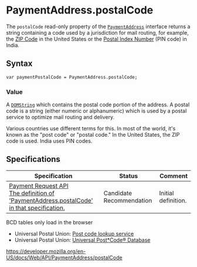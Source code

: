 PaymentAddress.postalCode
=========================

The `postalCode` read-only property of the [`PaymentAddress`](../paymentaddress) interface returns a string containing a code used by a jurisdiction for mail routing, for example, the [ZIP Code](https://en.wikipedia.org/wiki/ZIP_Code) in the United States or the [Postal Index Number](https://en.wikipedia.org/wiki/Postal_Index_Number) (PIN code) in India.

Syntax
------

    var paymentPostalCode = PaymentAddress.postalCode;

### Value

A [`DOMString`](../domstring) which contains the postal code portion of the address. A postal code is a string (either numeric or alphanumeric) which is used by a postal service to optimize mail routing and delivery.

Various countries use different terms for this. In most of the world, it's known as the "post code" or "postal code." In the United States, the ZIP code is used. India uses PIN codes.

Specifications
--------------

<table><thead><tr class="header"><th>Specification</th><th>Status</th><th>Comment</th></tr></thead><tbody><tr class="odd"><td><a href="https://w3c.github.io/payment-request/#dom-paymentaddress-postalcode">Payment Request API<br />
<span class="small">The definition of 'PaymentAddress.postalCode' in that specification.</span></a></td><td><span class="spec-cr">Candidate Recommendation</span></td><td>Initial definition.</td></tr></tbody></table>

BCD tables only load in the browser

-   Universal Postal Union: [Post code lookup service](https://www.upu.int/en/resources/postcodes/looking-up-a-postcode.html)
-   Universal Postal Union: [Universal Post\*Code® Database](https://www.upu.int/en/resources/postcodes/universal-postcoder-database.html)

<a href="https://developer.mozilla.org/en-US/docs/Web/API/PaymentAddress/postalCode" class="_attribution-link">https://developer.mozilla.org/en-US/docs/Web/API/PaymentAddress/postalCode</a>

